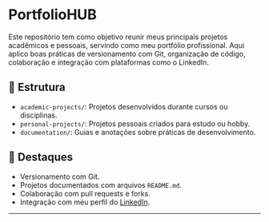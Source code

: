 # PortfolioHUB

Este repositório tem como objetivo reunir meus principais projetos acadêmicos e pessoais, servindo como meu portfólio profissional. Aqui aplico boas práticas de versionamento com Git, organização de código, colaboração e integração com plataformas como o LinkedIn.

## 🔧 Estrutura
- `academic-projects/`: Projetos desenvolvidos durante cursos ou disciplinas.
- `personal-projects/`: Projetos pessoais criados para estudo ou hobby.
- `documentation/`: Guias e anotações sobre práticas de desenvolvimento.

## 📌 Destaques
- Versionamento com Git.
- Projetos documentados com arquivos `README.md`.
- Colaboração com pull requests e forks.
- Integração com meu perfil do [LinkedIn](https://www.linkedin.com/).

---
